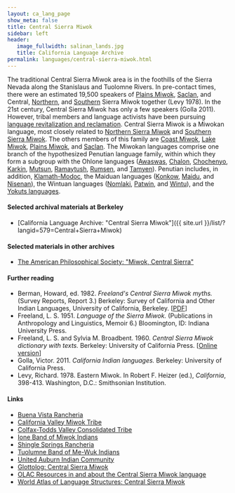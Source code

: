 ```yaml
---
layout: ca_lang_page
show_meta: false
title: Central Sierra Miwok
sidebar: left
header:
   image_fullwidth: salinan_lands.jpg
   title: California Language Archive
permalink: languages/central-sierra-miwok.html
---
```


The traditional Central Sierra Miwok area is in the foothills of the Sierra Nevada along the Stanislaus and Tuolomne Rivers. In pre-contact times, there were an estimated 19,500 speakers of [Plains Miwok](plains-miwok.html), [Saclan](saclan.html), and Central, [Northern](northern-sierra-miwok.html), and [Southern](southern-sierra-miwok.html) Sierra Miwok together (Levy 1978). In the 21st century, Central Sierra Miwok has only a few speakers (Golla 2011). However, tribal members and language activists have been pursuing [language revitalization and reclamation](https://mewuk.com/cultural/language-preservation/). Central Sierra Miwok is a Miwokan language, most closely related to [Northern Sierra Miwok](northern-sierra-miwok.html) and [Southern Sierra Miwok](southern-sierra-miwok.html).  The others members of this family are [Coast Miwok](coast-miwok.html), [Lake Miwok](lake-miwok.html), [Plains Miwok](plains-miwok.html), and [Saclan](saclan.html). The Miwokan languages comprise one branch of the hypothesized Penutian language family, within which they form a subgroup with the Ohlone languages ([Awaswas](awaswas.html), [Chalon](chalon.html), [Chochenyo](chochenyo.html), [Karkin](karkin.html), [Mutsun](mutsun.html), [Ramaytush](ramaytush.html), [Rumsen](rumsen.html), and [Tamyen](tamyen.html)). Penutian includes, in addition, [Klamath-Modoc](modoc.html), the Maiduan languages ([Konkow](konkow.html), [Maidu](maidu.html), and [Nisenan](nisenan.html)), the Wintuan languages ([Nomlaki](nomlaki.html), [Patwin](patwin.html), and [Wintu](wintu.html)), and the [Yokuts languages](yokuts.html).

#### Selected archival materials at Berkeley

* [California Language Archive: "Central Sierra Miwok"]({{ site.url }}/list/?langid=579=Central+Sierra+Miwok)

#### Selected materials in other archives

* [The American Philosophical Society: "Miwok, Central Sierra"](https://indigenousguide.amphilsoc.org/search?search_api_fulltext=central%20sierra%20miwok&amp;f%5B0%5D=guide_language_content_title%3AMiwok%2C%20Central%20Sierra)

#### Further reading

* Berman, Howard, ed. 1982. *Freeland's Central Sierra Miwok myths.* (Survey Reports, Report 3.) Berkeley: Survey of California and Other Indian Languages, University of California, Berkeley. [[PDF](https://escholarship.org/uc/item/1gx6543n)]
* Freeland, L. S. 1951. *Language of the Sierra Miwok.* (Publications in Anthropology and Linguistics, Memoir 6.) Bloomington, ID: Indiana University Press.
* Freeland, L. S. and Sylvia M. Broadbent. 1960. *Central Sierra Miwok dictionary with texts.* Berkeley: University of California Press. [[Online version](http://www.yosemite.ca.us/library/central_sierra_miwok_dictionary/abbreviations.html)]
* Golla, Victor. 2011. *California Indian languages.* Berkeley: University of California Press.
* Levy, Richard. 1978. Eastern Miwok. In Robert F. Heizer (ed.), *California*, 398-413. Washington, D.C.: Smithsonian Institution.

#### Links

* [Buena Vista Rancheria](http://buenavistatribe.com/)
* [California Valley Miwok Tribe](http://californiavalleymiwok.us/)
* [Colfax-Todds Valley Consolidated Tribe](http://www.colfaxrancheria.com/)
* [Ione Band of Miwok Indians](https://ionemiwok.net/)
* [Shingle Springs Rancheria](http://www.shinglespringsrancheria.com/)
* [Tuolumne Band of Me-Wuk Indians](http://www.mewuk.com/)
* [United Auburn Indian Community](http://www.auburnrancheria.com/)
* [Glottolog: Central Sierra Miwok](https://glottolog.org/resource/languoid/id/cent2140)
* [OLAC Resources in and about the Central Sierra Miwok language](http://www.language-archives.org/language/csm)
* [World Atlas of Language Structures: Central Sierra Miwok](http://wals.info/languoid/lect/wals_code_mcs)

